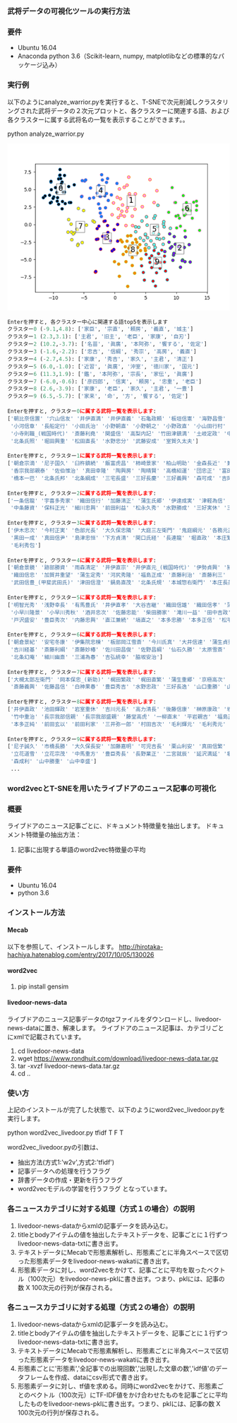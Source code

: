 ### 武将データの可視化ツールの実行方法
### 要件
* Ubuntu 16.04
* Anaconda python 3.6（Scikit-learn, numpy, matplotlibなどの標準的なパッケージ込み）

### 実行例
以下のようにanalyze_warrior.pyを実行すると、T-SNEで次元削減しクラスタリングされた武将データの２次元プロットと、各クラスターに関連する語、および各クラスターに属する武将名の一覧を表示することができます。。

python analyze_warrior.py
 
![alt text](https://raw.githubusercontent.com/hhachiya/invereFunction/master/analysis_cluster.png "clustering result")

```python
Enterを押すと, 各クラスター中心に関連する語top5を表示します
クラスター0 (-9.1,4.8): ['家臣', '宗直', '頼房', '義直', '城主']
クラスター1 (2.3,3.1): ['主君', '旧主', '老臣', '家康', '自刃']
クラスター2 (10.2,-3.7): ['名苗', '眞廣', '本阿弥', '饗する', '佐定']
クラスター3 (-1.6,-2.2): ['忠吉', '信綱', '秀宗', '高房', '義直']
クラスター4 (-2.7,4.5): ['家康', '秀吉', '家久', '主君', '清正']
クラスター5 (6.0,-1.0): ['近習', '眞廣', '沖室', '徳川家', '国元']
クラスター6 (11.3,1.9): ['鑑', '本阿弥', '宗長', '家伝', '眞廣']
クラスター7 (-6.0,-0.6): ['彦四郎', '信実', '頼房', '忠重', '老臣']
クラスター8 (2.6,-3.9): ['家康', '老臣', '家久', '主君', '一豊']
クラスター9 (6.5,-5.7): ['家来', '命', '方', '饗する', '佐定']

Enterを押すと, クラスター0に属する武将一覧を表示します:
['朝比奈信置' '穴山信友' '井伊直満' '井伊直義' '石亀政頼' '板垣信憲' '海野昌雪' '岡部貞綱' '奥山朝忠' '奥山朝利'
 '小河信章' '長船定行' '小田氏治' '小野朝直' '小野朝之' '小野政直' '小山田行村' '上泉秀綱_(主水佐)'
 '小寺則職_(戦国時代)' '斎藤利堯' '関盛信' '高梨内記' '竹田津鎮満' '土岐定政' '中野直由' '鍋島忠茂' '林秀貞'
 '北条氏照' '堀田興重' '松田直長' '水野忠分' '武藤安成' '室賀久太夫']
 
Enterを押すと, クラスター1に属する武将一覧を表示します:
['朝倉宗滴' '尼子国久' '臼杵鎮続' '飯富虎昌' '柿崎景家' '柏山明助' '金森長近' '兼重元宣' '河田長親' '北条高広'
 '香宗我部親泰' '佐伯惟治' '真田幸隆' '陶興房' '陶晴賢' '高橋紹運' '団忠正' '富田長繁' '内藤弘矩' '丹羽長秀'
 '橋本一巴' '北条氏邦' '北条綱成' '三宅長盛' '三好長慶' '三好義興' '森可成' '吉岡長増']

Enterを押すと, クラスター2に属する武将一覧を表示します:
['一条信龍' '宇喜多秀家' '織田信行' '加藤清正' '蒲生氏郷' '伊達成実' '津軽為信' '富樫晴貞' '豊臣秀保' '鳥居忠吉'
 '中条藤資' '保科正光' '細川忠興' '前田利益' '松永久秀' '水野勝成' '三好実休' '三好之長' '柳生宗厳']

Enterを押すと, クラスター3に属する武将一覧を表示します:
['伊木忠次' '今村正実' '色部光長' '大久保忠隣' '大庭三左衛門' '鬼庭綱元' '各務元正' '片倉景綱' '蒲生秀行_(侍従)'
 '黒田一成' '真田信尹' '島津忠恒' '下方貞清' '関口氏経' '長連龍' '堀直政' '本庄繁長' '本多正重' '宮田光次' '三好為三'
 '毛利秀包']

Enterを押すと, クラスター4に属する武将一覧を表示します:
['朝倉景鏡' '跡部勝資' '雨森清定' '井伊直宗' '井伊直元_(戦国時代)' '伊勢貞興' '猪俣邦憲' '大久保忠佐' '大熊朝秀'
 '織田信忠' '加賀井重望' '蒲生定秀' '河尻秀隆' '福島正成' '斎藤利治' '斎藤利三' '相良武任' '瀬戸方久' '多賀常則'
 '武田信豊_(甲斐武田氏)' '津田信澄' '鍋島直茂' '北条氏規' '本城惣右衛門' '本庄長英' '真柄隆基' '松平信康']

Enterを押すと, クラスター5に属する武将一覧を表示します:
['明智光秀' '浅野幸長' '有馬豊氏' '井伊直孝' '大谷吉継' '織田信雄' '織田信孝' '蒲生賢秀' '黒田長政' '黒田孝高'
 '小早川隆景' '小早川秀秋' '酒井忠次' '佐藤忠能' '柴田勝家' '滝川一益' '田中吉政' '谷衛友' '土井利勝' '徳川秀忠'
 '戸沢盛安' '豊臣秀次' '内藤忠興' '直江兼続' '塙直之' '本多忠勝' '本多正信' '松平忠吉' '松平康長' '山岡重長']

Enterを押すと, クラスター6に属する武将一覧を表示します:
['朝倉景紀' '安宅冬康' '伊集院忠棟' '板部岡江雪斎' '今川氏真' '大井信達' '蒲生貞秀' '菅正利' '北信愛' '北原兼孝'
 '吉川経基' '斎藤利綱' '斎藤妙椿' '佐川田昌俊' '佐野昌綱' '仙石久勝' '太原雪斎' '武田義統' '蜂須賀家政' '蜂屋頼隆'
 '北条幻庵' '細川幽斎' '三浦為春' '吉弘統幸' '脇坂安治']

Enterを押すと, クラスター7に属する武将一覧を表示します:
['大槻太郎左衛門' '岡本保忠_(新助)' '梶田繁政' '梶田直繁' '蒲生重郷' '京極高次' '櫛橋伊家' '斎藤市郎左衛門' '斎藤徳元'
 '斎藤義興' '佐藤昌信' '白神果春' '豊臣秀吉' '水野忠政' '三好長逸' '山口重勝' '山崎片家']

Enterを押すと, クラスター8に属する武将一覧を表示します:
['井伊直政' '池田輝政' '岩室重休' '吉川元長' '高力清長' '後藤信康' '榊原康政' '坂崎直盛' '真田信之' '宗義智'
 '竹中重治' '長宗我部信親' '長宗我部盛親' '藤堂高虎' '一柳直末' '平岩親吉' '福島正則' '穂井田元清' '堀尾吉晴' '本多重次'
 '本多正純' '前田玄以' '前田利家' '三井弥一郎' '村田吉次' '毛利輝元' '毛利秀元' '山田宗昌' '山家公頼']

Enterを押すと, クラスター9に属する武将一覧を表示します:
['尼子誠久' '市橋長勝' '大久保長安' '加藤嘉明' '可児吉長' '栗山利安' '真田信繁' '島津豊久' '島津義弘' '十河一存'
 '立花道雪' '立花宗茂' '中馬重方' '豊臣秀長' '長野業正' '二宮就辰' '延沢満延' '堀秀政' '益子勝宗' '村上義清' '森長可'
 '森成利' '山中勝重' '山中幸盛']
 ...
 ```

### word2vecとT-SNEを用いたライブドアのニュース記事の可視化

### 概要
ライブドアのニュース記事ごとに、ドキュメント特徴量を抽出します。
ドキュメント特徴量の抽出方法：
1. 記事に出現する単語のword2vec特徴量の平均


### 要件
* Ubuntu 16.04
* python 3.6

### インストール方法

#### Mecab
以下を参照して、インストールします。
http://hirotaka-hachiya.hatenablog.com/entry/2017/10/05/130026

#### word2vec
1. pip install gensim

#### livedoor-news-data
ライブドアのニュース記事データのtgzファイルをダウンロードし、livedoor-news-dataに置き、解凍します。
ライブドアのニュース記事は、カテゴリごとにxmlで記載されています。
1. cd livedoor-news-data
2. wget https://www.rondhuit.com/download/livedoor-news-data.tar.gz
3. tar -xvzf livedoor-news-data.tar.gz
4. cd ..

### 使い方
上記のインストールが完了した状態で、以下のようにword2vec_livedoor.pyを実行します。 

python word2vec_livedoor.py tfidf T F T

word2vec_livedoor.pyの引数は、
* 抽出方法(方式1:'w2v',方式2:'tfidf')
* 記事データへの処理を行うフラグ
* 辞書データの作成・更新を行うフラグ
* word2vecモデルの学習を行うフラグ
となっています。

### 各ニュースカテゴリに対する処理（方式１の場合）の説明
1. livedoor-news-dataからxmlの記事データを読み込む。
2. titleとbodyアイテムの値を抽出したテキストデータを、記事ごとに１行ずつlivedoor-news-data-txtに書き出す。
3. テキストデータにMecabで形態素解析し、形態素ごとに半角スペースで区切った形態素データをlivedoor-news-wakatiに書き出す。
4. 形態素データに対し、word2vecをかけて、記事ごとに平均を取ったベクトル（100次元）をlivedoor-news-pklに書き出す。つまり、pklには、記事の数 X 100次元の行列が保存される。

### 各ニュースカテゴリに対する処理（方式２の場合）の説明
1. livedoor-news-dataからxmlの記事データを読み込む。
2. titleとbodyアイテムの値を抽出したテキストデータを、記事ごとに１行ずつlivedoor-news-data-txtに書き出す。
3. テキストデータにMecabで形態素解析し、形態素ごとに半角スペースで区切った形態素データをlivedoor-news-wakatiに書き出す。
4. 形態素ごとに'形態素','全記事での出現回数','出現した文章の数','idf値'のデータフレームを作成、dataにcsv形式で書き出す。
5. 形態素データに対し、tf値を求める。同時にword2vecをかけて、形態素ごとのベクトル（100次元）にTF-IDF値をかけ合わせたものを記事ごとに平均したものをlivedoor-news-pklに書き出す。つまり、pklには、記事の数 X 100次元の行列が保存される。

